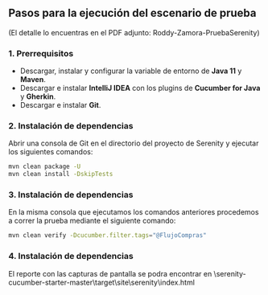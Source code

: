 ## Pasos para la ejecución del escenario de prueba
(El detalle lo encuentras en el PDF adjunto: Roddy-Zamora-PruebaSerenity)

### 1. Prerrequisitos

- Descargar, instalar y configurar la variable de entorno de **Java 11** y **Maven**.
- Descargar e instalar **IntelliJ IDEA** con los plugins de **Cucumber for Java** y **Gherkin**.
- Descargar e instalar **Git**.

### 2. Instalación de dependencias

Abrir una consola de Git en el directorio del proyecto de Serenity y ejecutar los siguientes comandos:

```bash
mvn clean package -U
mvn clean install -DskipTests
```

### 3. Instalación de dependencias

En la misma consola que ejecutamos los comandos anteriores procedemos a correr la prueba mediante el siguiente comando:

```bash
mvn clean verify -Dcucumber.filter.tags="@FlujoCompras"
```

### 4. Instalación de dependencias

El reporte con las capturas de pantalla se podra encontrar en \serenity-cucumber-starter-master\target\site\serenity\index.html